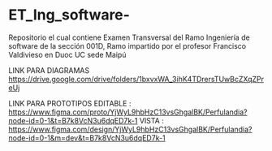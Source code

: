 # ET_Ing_software-
Repositorio el cual contiene Examen Transversal del Ramo Ingeniería de software de la sección 001D, Ramo impartido por el profesor Francisco Valdivieso en Duoc UC sede Maipú 

LINK PARA DIAGRAMAS 
https://drive.google.com/drive/folders/1bxvxWA_3ihK4TDrersTUwBcZXqZPreUj

LINK PARA PROTOTIPOS
EDITABLE : https://www.figma.com/proto/YjWyL9hbHzC13vsGhgalBK/Perfulandia?node-id=0-1&t=B7k8VcN3u6dqED7k-1
VISTA : https://www.figma.com/design/YjWyL9hbHzC13vsGhgalBK/Perfulandia?node-id=0-1&m=dev&t=B7k8VcN3u6dqED7k-1


